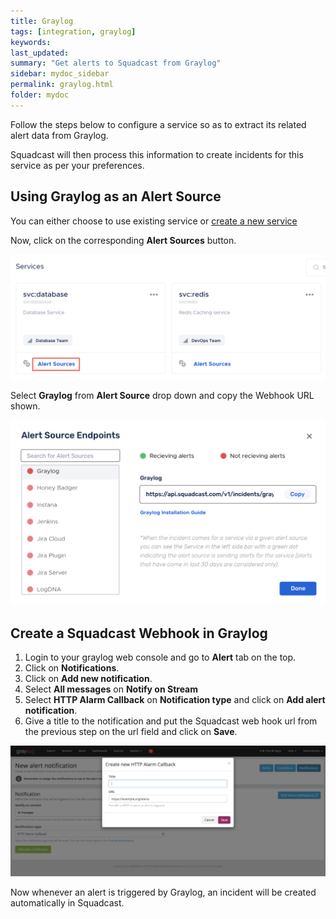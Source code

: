 ```yaml
---
title: Graylog
tags: [integration, graylog]
keywords: 
last_updated: 
summary: "Get alerts to Squadcast from Graylog"
sidebar: mydoc_sidebar
permalink: graylog.html
folder: mydoc
---
```


Follow the steps below to configure a service so as to extract its related alert data from Graylog.

Squadcast will then process this information to create incidents for this service as per your preferences.

## Using Graylog as an Alert Source

You can either choose to use existing service or [create a new service](adding-a-service.html)

Now, click on the corresponding **Alert Sources** button.

![](images/integration_1.png)

Select **Graylog** from  **Alert Source** drop down and copy the Webhook URL shown.

![](images/graylog_1.png)

## Create a Squadcast Webhook in Graylog

1. Login to your graylog web console and go to **Alert** tab on the top.
2. Click on **Notifications**.
3. Click on **Add new notification**.
4. Select **All messages** on **Notify on Stream**
5. Select **HTTP Alarm Callback** on **Notification type** and click on **Add alert notification**.
6. Give a title to the notification and put the Squadcast web hook url from the previous step on the url field and click on **Save**.

![](images/graylog_2.png)

Now whenever an alert is triggered by Graylog, an incident will be created automatically in Squadcast.